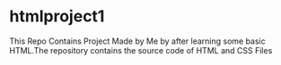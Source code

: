 # htmlproject1
This Repo Contains Project Made by Me by after learning some basic HTML.The repository contains the source code of HTML and CSS Files


